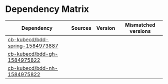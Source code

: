 # Dependency Matrix

Dependency | Sources | Version | Mismatched versions
---------- | ------- | ------- | -------------------
[cb-kubecd/bdd-spring-1584973887](https://github.com/cb-kubecd/bdd-spring-1584973887.git) |  | []() | 
[cb-kubecd/bdd-gh-1584975822](https://github.com/cb-kubecd/bdd-gh-1584975822.git) |  | []() | 
[cb-kubecd/bdd-nh-1584975822](https://github.com/cb-kubecd/bdd-nh-1584975822.git) |  | []() | 
